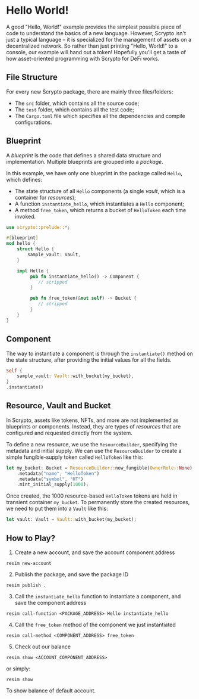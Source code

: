 # Hello World!

A good "Hello, World!" example provides the simplest possible piece of code to understand the basics of a new language. However, Scrypto isn't just a typical language – it is specialized for the management of assets on a decentralized network. So rather than just printing "Hello, World!" to a console, our example will hand out a token! Hopefully you'll get a taste of how asset-oriented programming with Scrypto for DeFi works.

## File Structure

For every new Scrypto package, there are mainly three files/folders:

- The `src` folder, which contains all the source code;
- The `test` folder, which contains all the test code;
- The `Cargo.toml` file which specifies all the dependencies and compile configurations.

## Blueprint

A _blueprint_ is the code that defines a shared data structure and implementation. Multiple blueprints are grouped into a _package_.

In this example, we have only one blueprint in the package called `Hello`, which defines:

- The state structure of all `Hello` components (a single _vault_, which is a container for _resources_);
- A function `instantiate_hello`, which instantiates a `Hello` component;
- A method `free_token`, which returns a bucket of `HelloToken` each time invoked.

```rust
use scrypto::prelude::*;

#[blueprint]
mod hello {
    struct Hello {
        sample_vault: Vault,
    }

    impl Hello {
         pub fn instantiate_hello() -> Component {
            // stripped
         }

         pub fn free_token(&mut self) -> Bucket {
            // stripped
         }
    }
}
```

## Component

The way to instantiate a component is through the `instantiate()` method on the state structure, after providing the initial values for all the fields.

```rust
Self {
    sample_vault: Vault::with_bucket(my_bucket),
}
.instantiate()
```

## Resource, Vault and Bucket

In Scrypto, assets like tokens, NFTs, and more are not implemented as blueprints or components. Instead, they are types of _resources_ that are configured and requested directly from the system.

To define a new resource, we use the `ResourceBuilder`, specifying the metadata and initial supply. We can use the `ResourceBuilder` to create a simple fungible-supply token called `HelloToken` like this:

```rust
let my_bucket: Bucket = ResourceBuilder::new_fungible(OwnerRole::None)
    .metadata("name", "HelloToken")
    .metadata("symbol", "HT")
    .mint_initial_supply(1000);
```

Once created, the 1000 resource-based `HelloToken` tokens are held in transient container `my_bucket`. To permanently store the created resources, we need to put them into a `Vault` like this:

```rust
let vault: Vault = Vault::with_bucket(my_bucket);
```

## How to Play?

1. Create a new account, and save the account component address

```
resim new-account
```

2. Publish the package, and save the package ID

```
resim publish .
```

3. Call the `instantiate_hello` function to instantiate a component, and save the component address

```
resim call-function <PACKAGE_ADDRESS> Hello instantiate_hello
```

4. Call the `free_token` method of the component we just instantiated

```
resim call-method <COMPONENT_ADDRESS> free_token
```

5. Check out our balance

```
resim show <ACCOUNT_COMPONENT_ADDRESS>
```

or simply:

```
resim show
```

To show balance of default account.
